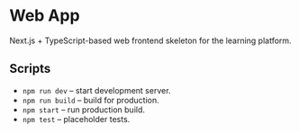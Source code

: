 # Web App

Next.js + TypeScript-based web frontend skeleton for the learning platform.

## Scripts

- `npm run dev` – start development server.
- `npm run build` – build for production.
- `npm start` – run production build.
- `npm test` – placeholder tests.
